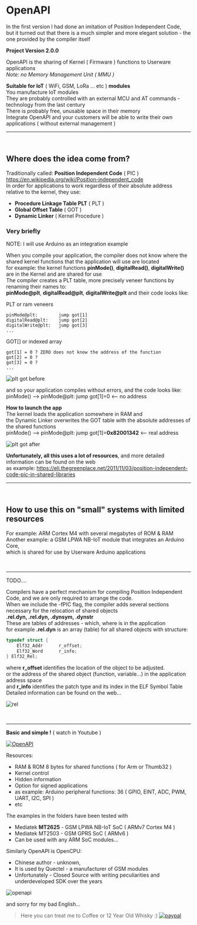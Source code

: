 # OpenAPI<br>
In the first version I had done an imitation of Position Independent Code,<br> 
but it turned out that there is a much simpler and more elegant solution - the one provided by the compiler itself

**Project Version 2.0.0**

OpenAPI is the sharing of Kernel ( Firmware ) functions to Userware applications<br>
_Note: no Memory Management Unit ( MMU )_

**Suitable for IoT** ( WiFi, GSM, LoRa ... etc ) **modules**<br>
You manufacture IoT modules<br>
They are probably controlled with an external MCU and AT commands - technology from the last century<br>
There is probably free, unusable space in their memory<br>
Integrate OpenAPI and your customers will be able to write their own applications ( without external management )<br>

<hr><br>

## Where does the idea come from?

Traditionally called: **Position Independent Code** ( PIC )<br>
https://en.wikipedia.org/wiki/Position-independent_code <br>
In order for applications to work regardless of their absolute address relative to the kernel, they use:<br>
* **Procedure Linkage Table PLT** (  PLT )
* **Global Offset Table** ( GOT ) 
* **Dynamic Linker** ( Kernel Procedure )

### Very briefly<br>

NOTE: I will use Arduino as an integration example

When you compile your application, the compiler does not know where the shared kernel functions that the application will use are located<br>
for example: the kernel functions **pinMode()**, **digitalRead()**, **digitalWrite()** are in the Kernel and are shared for use<br>
The compiler creates a PLT table, more precisely veneer functions by renaming their names to:<br>
**pinMode@plt**, **digitalRead@plt**, **digitalWrite@plt** and their code looks like:<br>

PLT or ram veneers
```
pinMode@plt:        jump got[1]
digitalRead@plt:    jump got[2]
digitalWrite@plt:   jump got[3]
...
```
GOT[] or indexed array
```
got[1] = 0 ? ZERO does not know the address of the function
got[2] = 0 ?
got[3] = 0 ?
...
```
![plt got before](https://raw.githubusercontent.com/Wiz-IO/OpenAPI/main/images/plt_got-1.png)

and so your application compiles without errors, and the code looks like:<br>
pinMode() --> pinMode@plt: jump got[1]=0 <-- no address

**How to launch the app**<br>
The kernel loads the application somewhere in RAM and<br>
the Dynamic Linker overwrites the GOT table with the absolute addresses of the shared functions<br>
pinMode() --> pinMode@plt: jump got[1]=**0x82001342** <-- real address

![plt got after](https://raw.githubusercontent.com/Wiz-IO/OpenAPI/main/images/plt_got-2.png)

**Unfortunately, all this uses a lot of resources**, and more detailed information can be found on the web<br>
as example: https://eli.thegreenplace.net/2011/11/03/position-independent-code-pic-in-shared-libraries

<hr><br>

## How to use this on "small" systems with limited resources<br>
For example: ARM Cortex M4 with several megabytes of ROM & RAM<br>
Another example: a GSM LPWA NB-IoT module that integrates an Arduino Core,<br>
which is shared for use by Userware Arduino applications

<br><hr>

TODO....


Compilers have a perfect mechanism for compiling Position Independent Code, and we are only required to arrange the code.<br>
When we include the -fPIC flag, the compiler adds several sections necessary for the relocation of shared objects<br>
**.rel.dyn, .rel.dyn, .dynsym, .dynstr**<br>
These are tables of addresses - which, where is in the application<br>
for example **.rel.dyn** is an array (table) for all shared objects with structure:
```c
typedef struct {
    Elf32_Addr      r_offset;
    Elf32_Word      r_info;
} Elf32_Rel;
```
where **r_offset** identifies the location of the object to be adjusted.<br>
or the address of the shared object (function, variable...) in the application address space<br>
and **r_info** identifies the patch type and its index in the ELF Symbol Table<br>
Detailed information can be found on the web...<br>

![rel](https://raw.githubusercontent.com/Wiz-IO/OpenAPI/main/images/USER-REL.jpg)






<br><hr>

**Basic and simple !** ( watch in Youtube )

[![OpenAPI](https://img.youtube.com/vi/2D3_3b4-PVo/0.jpg)](https://www.youtube.com/watch?v=2D3_3b4-PVo "OpenAPI DEMO")

Resources:
* RAM & ROM 8 bytes for shared functions ( for Arm or Thumb32 )
* Kernel control
* Hidden information
* Option for signed applications
* as example: Arduino peripheral functions: 36 ( GPIO, EINT, ADC, PWM, UART, I2C, SPI )  
* etc

The examples in the folders have been tested with
* Mediatek **MT2625** - GSM LPWA NB-IoT SoC ( ARMv7 Cortex M4 )
* Mediatek MT2503 - GSM GPRS SoC ( ARMv6 )
* Can be used with any ARM SoC modules...

Similarly OpenAPI is OpenCPU:<br>
* Chinese author - unknown,<br>
* It is used by Quectel - a manufacturer of GSM modules<br>
* Unfortunately - Closed Source with writing peculiarities and underdeveloped SDK over the years<br>

![openapi](https://raw.githubusercontent.com/Wiz-IO/LIB/master/images/openapi.jpg)

and sorry for my bad English...

>Here you can treat me to Coffee or 12 Year Old Whisky :)
[![paypal](https://www.paypalobjects.com/en_US/i/btn/btn_donate_SM.gif)](https://www.paypal.com/cgi-bin/webscr?cmd=_s-xclick&hosted_button_id=ESUP9LCZMZTD6)
